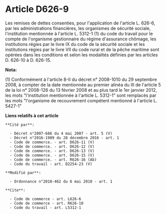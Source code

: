 # Article D626-9

Les remises de dettes consenties, pour l'application de l'article L. 626-6, par les administrations financières, les
organismes de sécurité sociale, l'institution mentionnée à l'article L. 5312-1 (1) du code du travail pour le compte de
l'organisme gestionnaire du régime d'assurance chômage, les institutions régies par le livre IX du code de la sécurité
sociale et les institutions régies par le livre VII du code rural et de la pêche maritime sont opérées dans les conditions et
selon les modalités définies par les articles D. 626-10 à D. 626-15.

**Nota:**

(1) Conformément à l'article 8-II du décret n° 2008-1010 du 29 septembre 2008, à compter de la date mentionnée au premier
alinéa du III de l'article 5 de la loi n° 2008-126 du 13 février 2008 et au plus tard le 1er janvier 2012, les mots
"l'institution mentionnée à l'article L. 5312-1" sont remplacés par les mots "l'organisme de recouvrement compétent mentionné
à l'article L. 5427-1"

**Liens relatifs à cet article**

	**Cité par**:

	  - Décret n°2007-686 du 4 mai 2007 - art. 5 (V)
	  - Décret n°2016-1909 du 28 décembre 2016 - art. 1
	  - Code de commerce. - art. D626-11 (V)
	  - Code de commerce. - art. D626-12 (V)
	  - Code de commerce. - art. D626-13 (V)
	  - Code de commerce. - art. D626-15 (V)
	  - Code de commerce. - art. R626-16 (Ab)
	  - Code du travail - art. D2254-23 (V)

	**Modifié par**:

	  - Ordonnance n°2010-462 du 6 mai 2010 - art. 1

	**Cite**:

	  - Code de commerce - art. L626-6
	  - Code de commerce - art. R626-10
	  - Code du travail - art. L5312-1
